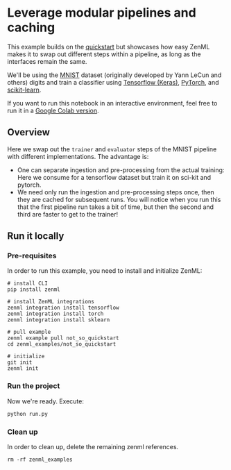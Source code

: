 # Leverage modular pipelines and caching
This example builds on the [quickstart](../quickstart) but showcases how easy ZenML makes it to swap out different steps within a pipeline, as long as the interfaces remain the same.

We'll be using the [MNIST](http://yann.lecun.com/exdb/mnist/) dataset (originally developed by Yann LeCun and others) digits and train a classifier using [Tensorflow (Keras)](https://www.tensorflow.org/), [PyTorch](https://pytorch.org/), and [scikit-learn](https://scikit-learn.org/).

If you want to run this notebook in an interactive environment, feel free to run it in a [Google Colab version](https://colab.research.google.com/github/zenml-io/zenml/blob/main/examples/not_so_quickstart/not_so_quickstart.ipynb).

## Overview
Here we swap out the `trainer` and `evaluator` steps of the MNIST pipeline with different implementations. The advantage is:

* One can separate ingestion and pre-processing from the actual training: Here we consume for a tensorflow dataset but train it on sci-kit and pytorch.
* We need only run the ingestion and pre-processing steps once, then they are cached for subsequent runs. You will notice when you run this that the first pipeline run takes a bit of time, but then the second and third are faster to get to the trainer!

## Run it locally

### Pre-requisites
In order to run this example, you need to install and initialize ZenML:

```shell
# install CLI
pip install zenml

# install ZenML integrations
zenml integration install tensorflow
zenml integration install torch
zenml integration install sklearn

# pull example
zenml example pull not_so_quickstart
cd zenml_examples/not_so_quickstart

# initialize
git init
zenml init
```

### Run the project
Now we're ready. Execute:

```bash
python run.py
```

### Clean up
In order to clean up, delete the remaining zenml references.

```shell
rm -rf zenml_examples
```